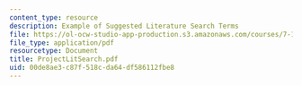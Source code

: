 ```yaml
---
content_type: resource
description: Example of Suggested Literature Search Terms
file: https://ol-ocw-studio-app-production.s3.amazonaws.com/courses/7-13-experimental-microbial-genetics-fall-2003/00de8ae3c87f518cda64df586112fbe8_ProjectLitSearch.pdf
file_type: application/pdf
resourcetype: Document
title: ProjectLitSearch.pdf
uid: 00de8ae3-c87f-518c-da64-df586112fbe8
---
```

